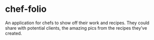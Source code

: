 # chef-folio
An application for chefs to show off their work and recipes. They could share with potential clients, the amazing pics from the recipes they’ve created. 

